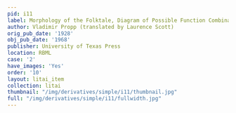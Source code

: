 ```yaml
---
pid: i11
label: Morphology of the Folktale, Diagram of Possible Function Combinations
author: Vladimir Propp (translated by Laurence Scott)
orig_pub_date: '1928'
obj_pub_date: '1968'
publisher: University of Texas Press
location: RBML
case: '2'
have_images: 'Yes'
order: '10'
layout: litai_item
collection: litai
thumbnail: "/img/derivatives/simple/i11/thumbnail.jpg"
full: "/img/derivatives/simple/i11/fullwidth.jpg"
---
```

